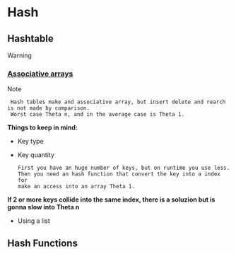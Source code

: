 # Hash
## Hashtable
> [!WARNING]
> ### [Associative arrays](../Trees/Trees.md#associative-array-map-or-dictionary)

> [!NOTE]
> 
>      Hash tables make and associative array, but insert delete and rearch is not made by comparison.
>      Worst case Theta n, and in the average case is Theta 1.
> **Things to keep in mind:**
> - Key type
> - Key quantity
>
>       First you have an huge number of keys, but on runtime you use less.
>       Then you need an hash function that convert the key into a index for
>       make an access into an array Theta 1.
>  **If 2 or more keys collide into the same index, there is a soluzion but is gonna slow into Theta n**
> - Using a list
>   

## Hash Functions
